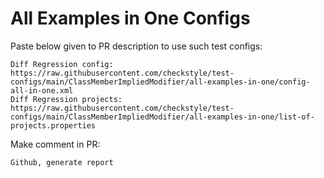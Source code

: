 # All Examples in One Configs
Paste below given to PR description to use such test configs:
```
Diff Regression config: https://raw.githubusercontent.com/checkstyle/test-configs/main/ClassMemberImpliedModifier/all-examples-in-one/config-all-in-one.xml
Diff Regression projects: https://raw.githubusercontent.com/checkstyle/test-configs/main/ClassMemberImpliedModifier/all-examples-in-one/list-of-projects.properties
```
Make comment in PR:
```
Github, generate report
```
